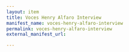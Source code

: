 ```yaml
---
layout: item
title: Voces Henry Alfaro Interview
manifest_name: voces-henry-alfaro-interview
permalink: voces-henry-alfaro-interview
external_manifest_url: 

---
```

<!-- Add an essay or interpretive material below this line,
using HTML or markdown.  Do not modify this file above this line -->

